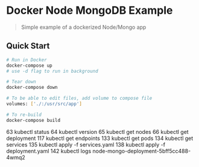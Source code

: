 # Docker Node MongoDB Example

> Simple example of a dockerized Node/Mongo app

## Quick Start

```bash
# Run in Docker
docker-compose up
# use -d flag to run in background

# Tear down
docker-compose down

# To be able to edit files, add volume to compose file
volumes: ['./:/usr/src/app']

# To re-build
docker-compose build
```
   63  kubectl status
   64  kubectl version
   65  kubectl get nodes
   66  kubectl get deployment
  117  kubectl get endpoints
  133  kubectl get pods
  134  kubectl get services
  135  kubectl apply -f services.yaml
  138  kubectl apply -f deployment.yaml
  142  kubectl logs node-mongo-deployment-5bff5cc488-4wmq2

  
